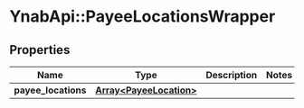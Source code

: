 # YnabApi::PayeeLocationsWrapper

## Properties
Name | Type | Description | Notes
------------ | ------------- | ------------- | -------------
**payee_locations** | [**Array&lt;PayeeLocation&gt;**](PayeeLocation.md) |  | 


